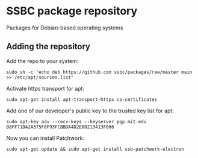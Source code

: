 # SSBC package repository

Packages for Debian-based operating systems

## Adding the repository

Add the repo to your system:

	sudo sh -c 'echo deb https://github.com ssbc/packages/raw/master main >> /etc/apt/sources.list'

Activate https transport for apt:

	sudo apt-get install apt-transport-https ca-certificates

Add one of our developer's public key to the trusted key list for apt:

	sudo apt-key adv --recv-keys --keyserver pgp.mit.edu B8FF71DA2A375F8F93FCBBDA4D2E80213413F006

Now you can install Patchwork:

	sudo apt-get update && sudo apt-get install ssb-patchwork-electron
